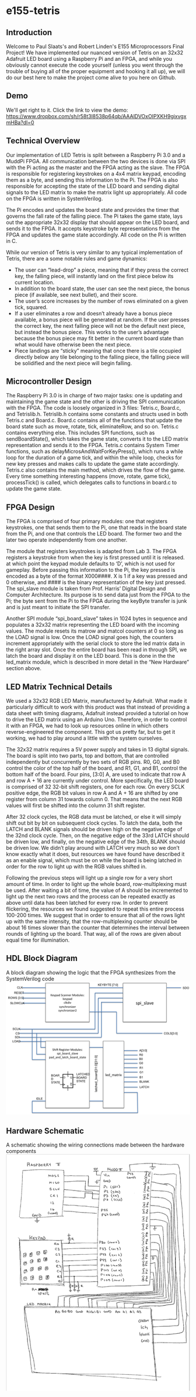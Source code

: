 # e155-tetris

## Introduction
Welcome to Paul Slaats's and Robert Linden's E155 Microprocessors Final Project! We have implemented our nuanced version of Tetris on an 32x32 Adafruit LED board using a Raspberry Pi and an FPGA, and while you obviously cannot execute the code yourself (unless you went through the trouble of buying all of the proper equipment and hooking it all up), we will do our best here to make the project come alive to you here on Github.

## Demo
We'll get right to it. Click the link to view the demo:
https://www.dropbox.com/sh/r58t3l8538p64qb/AAAlDVOxOIPXKH9gixvgxmHBa?dl=0

## Technical Overview
Our implementation of LED Tetris is split between a Raspberry Pi 3.0 and a MuddPi FPGA. All communication between the two devices is done via SPI with the Pi acting as the master and the FPGA acting as the slave. The FPGA is responsible for registering keystrokes on a 4x4 matrix keypad, encoding them as a byte, and sending this information to the Pi. The FPGA is also responsible for accepting the state of the LED board and sending digital signals to the LED matrix to make the matrix light up appropriately. All code on the FPGA is written in SystemVerilog.

The Pi encodes and updates the board state and provides the timer that governs the fall rate of the falling piece. The Pi takes the game state, lays out the appropriate 32x32 display that should appear on the LED board, and sends it to the FPGA. It accepts keystroke byte representations from the FPGA and updates the game state accordingly. All code on the Pi is written in C.

While our version of Tetris is very similar to any typical implementation of Tetris, there are a some notable rules and game dynamics:
  * The user can “lead-drop” a piece, meaning that if they press the correct key, the falling piece, will instantly land on the first piece below its current location.
  * In addition to the board state, the user can see the next piece, the bonus piece (if available, see next bullet), and their score.
  * The user’s score increases by the number of rows eliminated on a given tick, squared.
  * If a user eliminates a row and doesn’t already have a bonus piece available, a bonus piece will be generated at random. If the user presses the correct key, the next falling piece will not be the default next piece, but instead the bonus piece. This works to the user’s advantage because the bonus piece may fit better in the current board state than what would have otherwise been the next piece.
  * Piece landings are “sticky” meaning that once there is a tile occupied directly below any tile belonging to the falling piece, the falling piece will be solidified and the next piece will begin falling.

## Microcontroller Design
The Raspberry Pi 3.0 is in charge of two major tasks: one is updating and maintaining the game state and the other is driving the SPI communication with the FPGA. The code is loosely organized in 3 files: Tetris.c, Board.c, and Tetrislib.h. Tetrislib.h contains some constants and structs used in both Tetris.c and Board.c. Board.c contains all of the functions that update the board state such as move, rotate, tick, eliminateRow, and so on. Tetris.c contains everything else. This includes SPI functions, such as sendBoardState(), which takes the game state, converts it to the LED matrix representation and sends it to the FPGA. Tetris.c contains System Timer functions, such as delayMicrosAndWaitForKeyPress(), which runs a while loop for the duration of a game tick, and within the while loop, checks for new key presses and makes calls to update the game state accordingly. Tetris.c also contains the main method, which drives the flow of the game. Every time something interesting happens (move, rotate, game tick), processTick() is called, which delegates calls to functions in board.c to update the game state.

## FPGA Design
The FPGA is comprised of four primary modules: one that registers keystrokes, one that sends them to the Pi, one that reads in the board state from the Pi, and one that controls the LED board. The former two and the later two operate independently from one another. 

The module that registers keystrokes is adapted from Lab 3. The FPGA registers a keystroke from when the key is first pressed until it is released. at which point the keypad module defaults to ‘D’, which is not used for gameplay. Before passing this information to the Pi, the key pressed is encoded as a byte of the format X000####. X is 1 if a key was pressed and 0 otherwise, and #### is the binary representation of the key just pressed.  The spi_slave module is taken from Prof. Harris’ Digital Design and Computer Architecture. Its purpose is to send data just from the FPGA to the Pi; the byte sent from the Pi to the FPGA during the keyByte transfer is junk and is just meant to initiate the SPI transfer.

Another SPI module “spi_board_slave” takes in 1024 bytes in sequence and populates a 32x32 matrix representing the LED board with the incoming values. The module resets its matrow and matcol counters at 0 so long as the LOAD signal is low. Once the LOAD signal goes high, the counters increment appropriately with the serial clock to store the led matrix data in the right array slot. Once the entire board has been read in through SPI, we latch the board and display it on the LED board. This is done in the the led_matrix module, which is described in more detail in the “New Hardware” section above.


## LED Matrix Technical Details
We used a 32x32 RGB LED Matrix, manufactured by Adafruit. What made it particularly difficult to work with this product was that instead of providing a data sheet with timing diagrams, Adafruit instead provided a tutorial on how to drive the LED matrix using an Arduino Uno. Therefore, in order to control it with an FPGA, we had to look up resources online in which others reverse-engineered the component. This got us pretty far, but to get it working, we had to play around a little with the system ourselves.

The 32x32 matrix requires a 5V power supply and takes in 13 digital signals. The board is split into two parts, top and bottom, that are controlled independently but concurrently by two sets of RGB pins. R0, G0, and B0 control the color of the top half of the board, and R1, G1, and B1, control the bottom half of the board. Four pins, [3:0] A, are used to indicate that row A and row A + 16 are currently under control. More specifically, the LED board is comprised of 32 32-bit shift registers, one for each row. On every SCLK positive edge, the RGB bit values in row A and A + 16 are shifted by one register from column 31 towards column 0. That means that the next RGB values will first be shifted into the column 31 shift register.

After 32 clock cycles, the RGB data must be latched, or else it will simply shift out bit by bit on subsequent clock cycles. To latch the data, both the LATCH and BLANK signals should be driven high on the negative edge of the 32nd clock cycle. Then, on the negative edge of the 33rd LATCH should be driven low, and finally, on the negative edge of the 34th, BLANK should be driven low. We didn’t play around with LATCH very much so we don’t know exactly what it does, but resources we have found have described it as an enable signal, which must be on while the board is being latched in order for the row to light up with the RGB values shifted in.

Following the previous steps will light up a single row for a very short amount of time. In order to light up the whole board, row-multiplexing must be used. After waiting a bit of time, the value of A should be incremented to light up the next two rows and the process can be repeated exactly as above until data has been latched for every row. In order to prevent flickering, the resources we found suggested to repeat this entire process 100-200 times. We suggest that in order to ensure that all of the rows light up with the same intensity, that the row-multiplexing counter should be about 16 times slower than the counter that determines the interval between rounds of lighting up the board. That way, all of the rows are given about equal time for illumination.

## HDL Block Diagram
A block diagram showing the logic that the FPGA synthesizes from the SystemVerilog code
![Block Diagram](/readme_resources/block_diagram.png?raw=true "Block Diagram")

## Hardware Schematic
A schematic showing the wiring connections made between the hardware components
![Hardware Schematic](/readme_resources/schematic.png?raw=true "Hardware Schematic")
